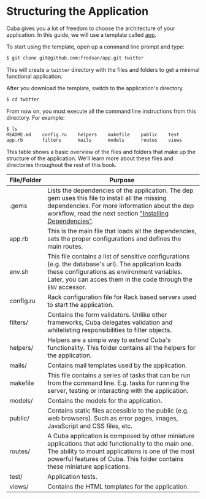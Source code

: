 Structuring the Application
===========================

Cuba gives you a lot of freedom to choose the architecture of your
application. In this guide, we will use a template called [app](https://github.com/frodsan/app).

To start using the template, open up a command line prompt and type:

```html
$ git clone git@github.com:frodsan/app.git twitter
```

This will create a `twitter` directory with the files and folders to get
a minimal functional application.

After you download the template, switch to the application's directory.

```html
$ cd twitter
```

From now on, you must execute all the command line instructions from this
directory. For example:

```html
$ ls
README.md    config.ru    helpers    makefile    public    test
app.rb       filters      mails      models      routes    views
```

This table shows a basic overview of the files and folders that make up
the structure of the application. We'll learn more about these files and
directories throughout the rest of this book.

| File/Folder | Purpose
|-------------|--------
| .gems       | Lists the dependencies of the application. The dep gem uses this file to install all the missing dependencies. For more information about the dep workflow, read the next section ["Installing Dependencies"](#comingsoon).
| app.rb      | This is the main file that loads all the dependencies, sets the proper configurations and defines the main routes.
| env.sh      | This file contains a list of sensitive configurations (e.g. the database's url). The application loads these configurations as environment variables. Later, you can acces them in the code through the `ENV` accessor.
| config.ru   | Rack configuration file for Rack based servers used to start the application.
| filters/    | Contains the form validators. Unlike other frameworks, Cuba delegates validation and whitelisting responsibilities to filter objects.
| helpers/    | Helpers are a simple way to extend Cuba's functionality. This folder contains all the helpers for the application.
| mails/      | Contains mail templates used by the application.
| makefile    | This file contains a series of tasks that can be run from the command line. E.g. tasks for running the server, testing or interacting with the application.
| models/     | Contains the models for the application.
| public/     | Contains static files accessible to the public (e.g. web browsers). Such as error pages, images, JavaScript and CSS files, etc.
| routes/     | A Cuba application is composed by other miniature applications that add functionality to the main one. The ability to mount applications is one of the most powerful features of Cuba. This folder contains these miniature applications.
| test/       | Application tests.
| views/      | Contains the HTML templates for the application.
